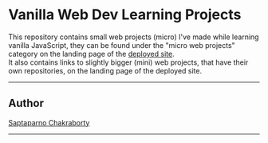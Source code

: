 # Vanilla Web Dev Learning Projects

This repository contains small web projects (micro) I've made while learning vanilla JavaScript, they can be found under the "micro web projects" category on the landing page of the [deployed site](https://schak04.github.io/vanilla-webdev-learning-projects/).  
It also contains links to slightly bigger (mini) web projects, that have their own repositories, on the landing page of the deployed site.

---

## Author

[Saptaparno Chakraborty](https://github.com/schak04)

---
